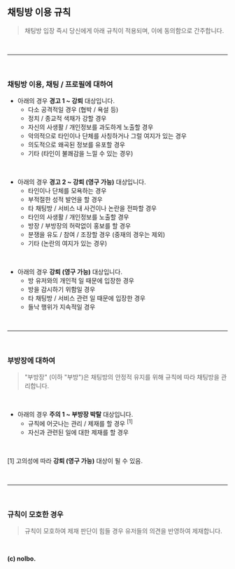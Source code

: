 <br />

## 채팅방 이용 규칙
> 채팅방 입장 즉시 당신에게 아래 규칙이 적용되며, 이에 동의함으로 간주합니다.
<br />
<hr />
<br />

### 채팅방 이용, 채팅 / 프로필에 대하여
+ 아래의 경우 **경고 1 ~ 강퇴** 대상입니다.
  + 다소 공격적일 경우 (협박 / 욕설 등)
  + 정치 / 종교적 색채가 강할 경우
  + 자신의 사생활 / 개인정보를 과도하게 노출할 경우
  + 악의적으로 타인이나 단체를 사칭하거나 그럴 여지가 있는 경우
  + 의도적으로 왜곡된 정보를 유포할 경우
  + 기타 (타인이 불쾌감을 느낄 수 있는 경우)
<br />
   
+ 아래의 경우 **경고 2 ~ 강퇴 (영구 가능)** 대상입니다.
  + 타인이나 단체를 모욕하는 경우
  + 부적절한 성적 발언을 할 경우
  + 타 채팅방 / 서비스 내 사건이나 논란을 전파할 경우
  + 타인의 사생활 / 개인정보를 노출할 경우
  + 방장 / 부방장의 허락없이 홍보를 할 경우
  + 분쟁을 유도 / 참여 / 조장할 경우 (중재의 경우는 제외)
  + 기타 (논란의 여지가 있는 경우)
<br />
   
+ 아래의 경우 **강퇴 (영구 가능)** 대상입니다.
  + 방 유저와의 개인적 일 때문에 입장한 경우
  + 방을 감시하기 위함일 경우
  + 타 채팅방 / 서비스 관련 일 때문에 입장한 경우
  + 들낙 행위가 지속적일 경우
<br /> 
<hr />
<br />
   
### 부방장에 대하여
> "부방장" (이하 "부방")은 채팅방의 안정적 유지를 위해 규칙에 따라 채팅방을 관리합니다.
<br />

+ 아래의 경우 **주의 1 ~ 부방장 박탈** 대상입니다.
  + 규칙에 어긋나는 관리 / 제재를 할 경우 <sup>[1]</sup>
  + 자신과 관련된 일에 대한 제재를 할 경우
<br />

[1] 고의성에 따라 **강퇴 (영구 가능)** 대상이 될 수 있음.

<br />
<hr />
<br />

### 규칙이 모호한 경우
> 규칙이 모호하여 제재 판단이 힘들 경우 유저들의 의견을 반영하여 제재합니다.
<br />

**(c) nolbo.**
